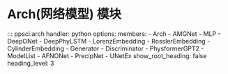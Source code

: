 # Arch(网络模型) 模块

::: ppsci.arch
    handler: python
    options:
      members:
        - Arch
        - AMGNet
        - MLP
        - DeepONet
        - DeepPhyLSTM
        - LorenzEmbedding
        - RosslerEmbedding
        - CylinderEmbedding
        - Generator
        - Discriminator
        - PhysformerGPT2
        - ModelList
        - AFNONet
        - PrecipNet
        - UNetEx
      show_root_heading: false
      heading_level: 3
